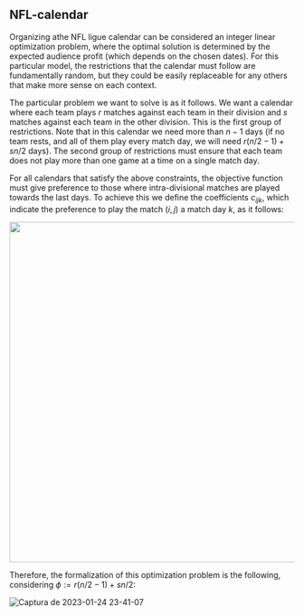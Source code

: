 ## NFL-calendar

Organizing athe NFL ligue calendar can be considered an integer linear optimization problem, where the optimal solution is determined by the expected audience profit (which depends on the chosen dates). For this particular model, the restrictions that the calendar must follow are fundamentally random, but they could be easily replaceable for any others that make more sense on each context. 

The particular problem we want to solve is as it follows. We want a calendar where each team plays $r$ matches against each team in their division and $s$ matches against each team in the other division. This is the first group of restrictions. Note that in this calendar we need more than $n − 1$ days (if
no team rests, and all of them play every match day, we will need $r(n/2 − 1) + sn/2$ days). The second group of restrictions must ensure that each team does not play more than one game at a time on a single match day.

For all calendars that satisfy the above constraints, the objective function must give preference to those where intra-divisional matches are played towards the last days. To achieve this we define the coefficients $c_{ijk}$, which indicate the preference to play the match $(i, j)$ a match day $k$, as it follows:

<p align="center">
  <img src="https://user-images.githubusercontent.com/71564709/214436005-e43ffcbe-728e-435a-b4f8-6da31b878918.png" width="600">
</p>  
  
Therefore, the formalization of this optimization problem is the following, considering $\phi := r(n/2 − 1) + sn/2$:

![Captura de 2023-01-24 23-41-07](https://user-images.githubusercontent.com/71564709/214437255-065050a0-c016-4070-9335-9a15a8a6a583.png)
